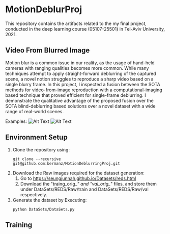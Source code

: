 # MotionDeblurProj
This repository contains the artifacts related to the my final project, conducted in the deep learning course (05107-25501) in Tel-Aviv University, 2021.

## Video From Blurred Image
Motion blur is a common issue in our reality, as the usage of hand-held cameras with ranging qualities becomes more common. While many techniques attempt to apply straight-forward deblurring of the captured scene, a novel notion struggles to reproduce a sharp video based on a single blurry frame. In this project, I inspected a fusion between the SOTA methods for video-from-image reproduction with a computational-imaging based technique that proved efficient for single-frame deblurring. I demonstrate the qualitative advantage of the proposed fusion over the SOTA blind-deblurring based solutions over a novel dataset with a wide range of real-world scenes.

Examples:
![Alt Text](Examples/1253/comb.gif)
![Alt Text](Examples/515/comb.gif)

## Environment Setup
1. Clone the repository using:
   ```
   git clone --recursive git@github.com:bermanz/MotionDeblurringProj.git
   ```  
1. Download the Raw images required for the dataset generation:
   1. Go to https://seungjunnah.github.io/Datasets/reds.html
   1. Download the "traing_orig_*" and "val_orig_*" files, and store them under DataSets/REDS/Raw/train and DataSets/REDS/Raw/val respectively.
1. Generate the dataset by Executing:
   ```
   python DataSets/DataSets.py
   ```    
   
## Training

